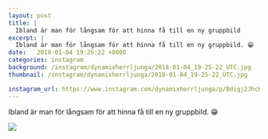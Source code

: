 ```yaml
---
layout: post
title: |
  Ibland är man för långsam för att hinna få till en ny gruppbild
excerpt: |
  Ibland är man för långsam för att hinna få till en ny gruppbild. 😁
date:   2018-01-04 19:25:22 +0000
categories: instagram
background: /instagram/dynamixherrljunga/2018-01-04_19-25-22_UTC.jpg
thumbnail: /instagram/dynamixherrljunga/2018-01-04_19-25-22_UTC.jpg

instagram_url: https://www.instagram.com/dynamixherrljunga/p/Bdigj2JhcK5
---
```

Ibland är man för långsam för att hinna få till en ny gruppbild. 😁



<img src='{{ site.baseurl }}/instagram/dynamixherrljunga/2018-01-04_19-25-22_UTC.jpg' class='img-fluid' />
